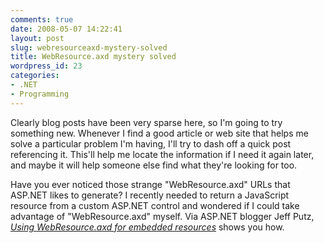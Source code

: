 ```yaml
---
comments: true
date: 2008-05-07 14:22:41
layout: post
slug: webresourceaxd-mystery-solved
title: WebResource.axd mystery solved
wordpress_id: 23
categories:
- .NET
- Programming
---
```


Clearly blog posts have been very sparse here, so I'm going to try something new. Whenever I find a good article or web site that helps me solve a particular problem I'm having, I'll try to dash off a quick post referencing it. This'll help me locate the information if I need it again later, and maybe it will help someone else find what they're looking for too.

Have you ever noticed those strange "WebResource.axd" URLs that ASP.NET likes to generate? I recently needed to return a JavaScript resource from a custom ASP.NET control and wondered if I could take advantage of "WebResource.axd" myself. Via ASP.NET blogger Jeff Putz, [_Using WebResource.axd for embedded resources_](http://weblogs.asp.net/jeff/archive/2005/07/18/419842.aspx) shows you how.
